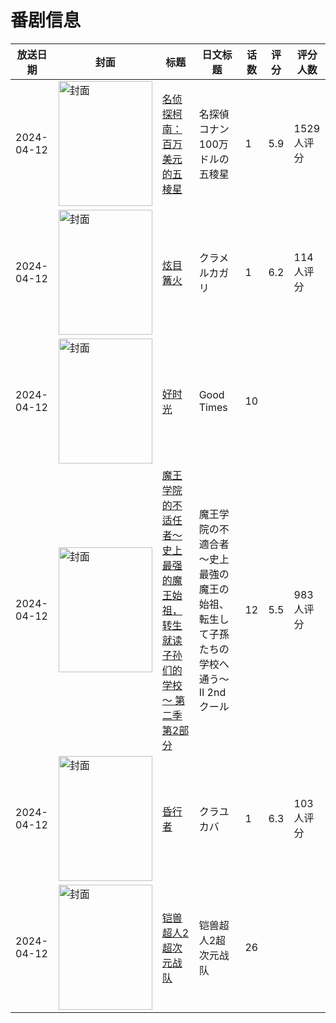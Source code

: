 # 番剧信息

|放送日期|封面|标题|日文标题|话数|评分|评分人数|
|---|---|---|---|---|---|---|
|2024-04-12|<img src="https://lain.bgm.tv/pic/cover/c/e6/d9/429644_OFYeO.jpg" alt="封面" style="width:150px;height:200px;object-fit:cover;">|[名侦探柯南：百万美元的五棱星](https://bangumi.tv/subject/429644)|名探偵コナン 100万ドルの五稜星|1|5.9|1529人评分|
|2024-04-12|<img src="https://lain.bgm.tv/pic/cover/c/55/ae/284235_vkLgO.jpg" alt="封面" style="width:150px;height:200px;object-fit:cover;">|[炫目篝火](https://bangumi.tv/subject/284235)|クラメルカガリ|1|6.2|114人评分|
|2024-04-12|<img src="https://lain.bgm.tv/pic/cover/c/5a/5d/488562_4GOzv.jpg" alt="封面" style="width:150px;height:200px;object-fit:cover;">|[好时光](https://bangumi.tv/subject/488562)|Good Times|10|||
|2024-04-12|<img src="https://lain.bgm.tv/pic/cover/c/65/dd/455981_uDPpJ.jpg" alt="封面" style="width:150px;height:200px;object-fit:cover;">|[魔王学院的不适任者～史上最强的魔王始祖，转生就读子孙们的学校～ 第二季 第2部分](https://bangumi.tv/subject/455981)|魔王学院の不適合者 ～史上最強の魔王の始祖、転生して子孫たちの学校へ通う～ Ⅱ 2ndクール|12|5.5|983人评分|
|2024-04-12|<img src="https://lain.bgm.tv/pic/cover/c/b3/46/469357_h2RaT.jpg" alt="封面" style="width:150px;height:200px;object-fit:cover;">|[昏行者](https://bangumi.tv/subject/469357)|クラユカバ|1|6.3|103人评分|
|2024-04-12|<img src="https://lain.bgm.tv/pic/cover/c/ae/ad/487964_PdonW.jpg" alt="封面" style="width:150px;height:200px;object-fit:cover;">|[铠兽超人2超次元战队](https://bangumi.tv/subject/487964)|铠兽超人2超次元战队|26|||

